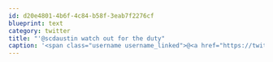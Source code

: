 ```yaml
---
id: d20e4801-4b6f-4c84-b58f-3eab7f2276cf
blueprint: text
category: twitter
title: "'@scdaustin watch out for the duty"
caption: '<span class="username username_linked">@<a href="https://twitter.com/scdaustin" title="Shane Austin">scdaustin</a></span> watch out for the duty'
---
```

